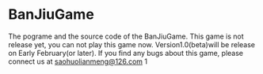 # BanJiuGame
The pograme and the source code of the BanJiuGame.
This game is not release yet, you can not play this game now.
Version1.0(beta)will be release on Early February(or later).
If you find any bugs about this game, please connect us at saohuolianmeng@126.com
1
